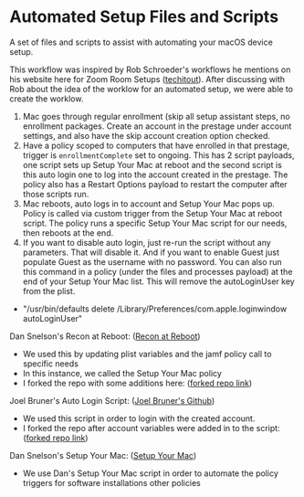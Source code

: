 # Automated Setup Files and Scripts

A set of files and scripts to assist with automating your macOS device setup.

This workflow was inspired by Rob Schroeder's workflows he mentions on his website here for Zoom Room Setups ([techitout](https://techitout.xyz/)). 
After discussing with Rob about the idea of the worklow for an automated setup, we were able to create the worklow. 

1. Mac goes through regular enrollment (skip all setup assistant steps, no enrollment packages. Create an account in the prestage under account settings, and also have the skip account creation option checked. 
2. Have a policy scoped to computers that have enrolled in that prestage, trigger is `enrollmentComplete` set to ongoing. This has 2 script payloads, one script sets up Setup Your Mac at reboot and the second script is this auto login one to log into the account created in the prestage. The policy also has a Restart Options payload to restart the computer after those scripts run. 
3. Mac reboots, auto logs in to account and Setup Your Mac pops up. Policy is called via custom trigger from the Setup Your Mac at reboot script. The policy runs a specific Setup Your Mac script for our needs, then reboots at the end.
4. If you want to disable auto login, just re-run the script without any parameters. That will disable it. And if you want to enable Guest just populate Guest as the username with no password. You can also run this command in a policy (under the files and processes payload) at the end of your Setup Your Mac list. This will remove the autoLoginUser key from the plist.
  - "/usr/bin/defaults delete /Library/Preferences/com.apple.loginwindow autoLoginUser"

Dan Snelson's Recon at Reboot: ([Recon at Reboot](https://snelson.us/2022/08/recon-at-reboot-1-0-1/))

  - We used this by updating plist variables and the jamf policy call to specific needs
  - In this instance, we called the Setup Your Mac policy
  - I forked the repo with some additions here: ([forked repo link](https://github.com/AndrewMBarnett/Jamf-Pro-Scripts/blob/master/Recon%20at%20Reboot/Recon%20at%20Reboot.sh))


Joel Bruner's Auto Login Script: ([Joel Bruner's Github](https://github.com/brunerd))

  - We used this script in order to login with the created account.
  - I forked the repo after account variables were added in to the script: ([forked repo link](https://github.com/AndrewMBarnett/macAdminTools/blob/main/Scripts/getAutoLogin.sh))

Dan Snelson's Setup Your Mac: ([Setup Your Mac](https://snelson.us/2024/06/setup-your-mac-1-15-0-with-sym-helper-1-2-0-via-swiftdialog-2-5-0/))

  - We use Dan's Setup Your Mac script in order to automate the policy triggers for software installations other policies

